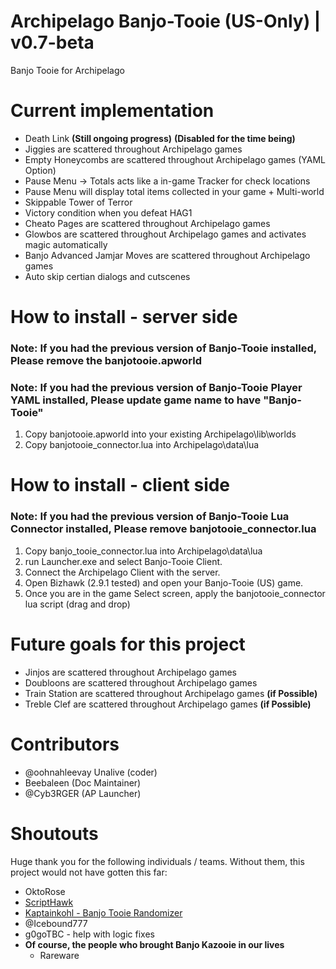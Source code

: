 # Archipelago Banjo-Tooie (US-Only) | v0.7-beta
Banjo Tooie for Archipelago 

# Current implementation
- Death Link **(Still ongoing progress)** **(Disabled for the time being)**
- Jiggies are scattered throughout Archipelago games
- Empty Honeycombs are scattered throughout Archipelago games (YAML Option) 
- Pause Menu -> Totals acts like a in-game Tracker for check locations
- Pause Menu will display total items collected in your game + Multi-world
- Skippable Tower of Terror
- Victory condition when you defeat HAG1
- Cheato Pages are scattered throughout Archipelago games
- Glowbos are scattered throughout Archipelago games and activates magic automatically
- Banjo Advanced Jamjar Moves are scattered throughout Archipelago games
- Auto skip certian dialogs and cutscenes


# How to install - server side
### Note: If you had the previous version of Banjo-Tooie installed, Please remove the banjotooie.apworld
### Note: If you had the previous version of Banjo-Tooie Player YAML installed, Please update game name to have "Banjo-Tooie" 
1. Copy banjotooie.apworld into your existing Archipelago\lib\worlds
2. Copy banjotooie_connector.lua into Archipelago\data\lua

# How to install - client side
### Note: If you had the previous version of Banjo-Tooie Lua Connector installed, Please remove banjotooie_connector.lua 
1. Copy banjo_tooie_connector.lua into Archipelago\data\lua
3. run Launcher.exe and select Banjo-Tooie Client.
4. Connect the Archipelago Client with the server.
5. Open Bizhawk (2.9.1 tested) and open your Banjo-Tooie (US) game.
6. Once you are in the game Select screen, apply the banjotooie_connector lua script (drag and drop)

# Future goals for this project
- Jinjos are scattered throughout Archipelago games 
- Doubloons are scattered throughout Archipelago games
- Train Station are scattered throughout Archipelago games **(if Possible)**
- Treble Clef are scattered throughout Archipelago games **(if Possible)**

# Contributors
 - @oohnahleevay Unalive (coder)
 - Beebaleen (Doc Maintainer)
 - @Cyb3RGER (AP Launcher)

# Shoutouts
Huge thank you for the following individuals / teams. Without them, this project would not have gotten this far:
 -  OktoRose
 - <a href='https://github.com/Isotarge/ScriptHawk'>ScriptHawk</a>
 - <a href="https://github.com/kaptainkohl/BTRandoLUA">Kaptainkohl - Banjo Tooie Randomizer</a>
 - @Icebound777
 - g0goTBC - help with logic fixes
 - **Of course, the people who brought Banjo Kazooie in our lives**
    - Rareware